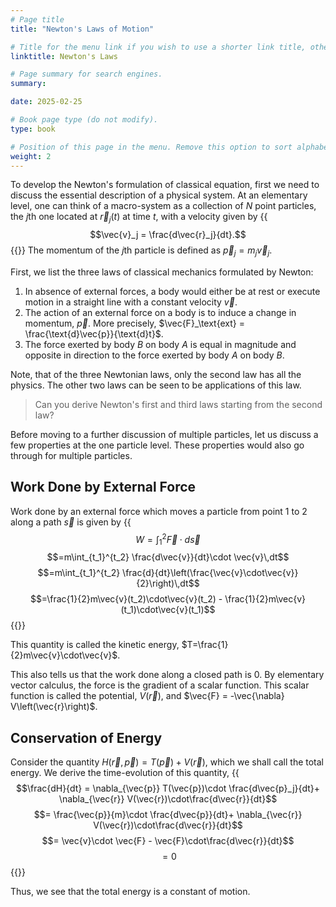 ```yaml
---
# Page title
title: "Newton's Laws of Motion"

# Title for the menu link if you wish to use a shorter link title, otherwise remove this option.
linktitle: Newton's Laws

# Page summary for search engines.
summary:

date: 2025-02-25

# Book page type (do not modify).
type: book

# Position of this page in the menu. Remove this option to sort alphabetically.
weight: 2
---
```


To develop the Newton's formulation of classical equation, first we need to
discuss the essential description of a physical system. At an elementary level,
one can think of a macro-system as a collection of $N$ point particles, the
$j$th one located at $\vec{r}_j(t)$ at time $t$, with a velocity given by
{{<math>}}
$$\vec{v}_j = \frac{d\vec{r}_j}{dt}.$$
{{</math>}}
The momentum of the $j$th particle is defined as $\vec{p}_j = m_j\vec{v}_j$.

First, we list the three laws of classical mechanics formulated by Newton:
1. In absence of external forces, a body would either be at rest or execute motion in a straight line with a constant velocity $\vec{v}$.
1. The action of an external force on a body is to induce a change in momentum, $\vec{p}$. More precisely, $\vec{F}_\text{ext} = \frac{\text{d}\vec{p}}{\text{d}t}$.
1. The force exerted by body $B$ on body $A$ is equal in magnitude and opposite in direction to the force exerted by body $A$ on body $B$.

Note, that of the three Newtonian laws, only the second law has all the physics.
The other two laws can be seen to be applications of this law.

> Can you derive Newton's first and third laws starting from the second law?

Before moving to a further discussion of multiple particles, let us discuss a few properties at the one particle level. These properties would also go through for multiple particles.
## Work Done by External Force
Work done by an external force which moves a particle from point 1 to 2 along a path $\vec{s}$ is given by
{{<math>}}
$$W = \int_1^2 \vec{F}\cdot d\vec{s}$$
$$=m\int_{t_1}^{t_2} \frac{d\vec{v}}{dt}\cdot \vec{v}\,dt$$
$$=m\int_{t_1}^{t_2} \frac{d}{dt}\left(\frac{\vec{v}\cdot\vec{v}}{2}\right)\,dt$$
$$=\frac{1}{2}m\vec{v}(t_2)\cdot\vec{v}(t_2) - \frac{1}{2}m\vec{v}(t_1)\cdot\vec{v}(t_1)$$
{{</math>}}

This quantity is called the kinetic energy, $T=\frac{1}{2}m\vec{v}\cdot\vec{v}$.

This also tells us that the work done along a closed path is 0. By elementary
vector calculus, the force is the gradient of a scalar function. This scalar function is called the potential, $V\left(\vec{r}\right)$, and $\vec{F} = -\vec{\nabla} V\left(\vec{r}\right)$.

## Conservation of Energy
Consider the quantity $H(\vec{r}, \vec{p}) = T(\vec{p}) + V(\vec{r})$, which we shall call the total energy. We derive the time-evolution of this quantity,
{{<math>}}
$$\frac{dH}{dt} = \nabla_{\vec{p}} T(\vec{p})\cdot \frac{d\vec{p}_j}{dt}+ \nabla_{\vec{r}} V(\vec{r})\cdot\frac{d\vec{r}}{dt}$$
$$= \frac{\vec{p}}{m}\cdot \frac{d\vec{p}}{dt}+ \nabla_{\vec{r}} V(\vec{r})\cdot\frac{d\vec{r}}{dt}$$
$$= \vec{v}\cdot \vec{F} - \vec{F}\cdot\frac{d\vec{r}}{dt}$$
$$= 0$$
{{</math>}}

Thus, we see that the total energy is a constant of motion.